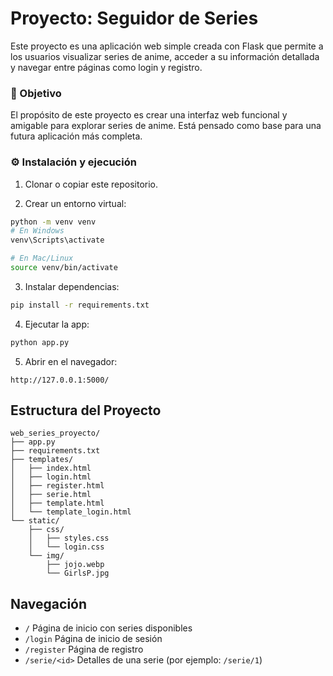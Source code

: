 # Proyecto: Seguidor de Series

Este proyecto es una aplicación web simple creada con Flask que permite a los usuarios visualizar series de anime, acceder a su información detallada y navegar entre páginas como login y registro.

### 🎯 Objetivo
El propósito de este proyecto es crear una interfaz web funcional y amigable para explorar series de anime. Está pensado como base para una futura aplicación más completa.

### ⚙️ Instalación y ejecución

1. Clonar o copiar este repositorio.

2. Crear un entorno virtual:

```bash
python -m venv venv
# En Windows
venv\Scripts\activate

# En Mac/Linux
source venv/bin/activate
```

3. Instalar dependencias:
```bash
pip install -r requirements.txt
```

4. Ejecutar la app:
```bash
python app.py
```

5. Abrir en el navegador:
```
http://127.0.0.1:5000/
```

## Estructura del Proyecto

```
web_series_proyecto/
├── app.py
├── requirements.txt
├── templates/
│   ├── index.html
│   ├── login.html
│   ├── register.html
│   ├── serie.html
│   ├── template.html
│   └── template_login.html
└── static/
    ├── css/
    │   ├── styles.css
    │   └── login.css
    └── img/
        ├── jojo.webp
        └── GirlsP.jpg
```

## Navegación

- `/` Página de inicio con series disponibles
- `/login` Página de inicio de sesión
- `/register` Página de registro
- `/serie/<id>` Detalles de una serie (por ejemplo: `/serie/1`)
